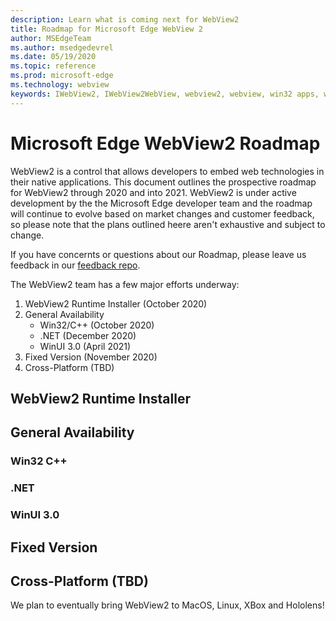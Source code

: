 ```yaml
---
description: Learn what is coming next for WebView2
title: Roadmap for Microsoft Edge WebView 2
author: MSEdgeTeam
ms.author: msedgedevrel
ms.date: 05/19/2020
ms.topic: reference
ms.prod: microsoft-edge
ms.technology: webview
keywords: IWebView2, IWebView2WebView, webview2, webview, win32 apps, win32, edge, ICoreWebView2, ICoreWebView2Host, browser control, edge html
---
```


# Microsoft Edge WebView2 Roadmap

WebView2 is a control that allows developers to embed web technologies in their native applications. This document outlines the prospective roadmap for WebView2 through 2020 and into 2021. WebView2 is under active development by the the Microsoft Edge developer team and the roadmap will continue to evolve based on market changes and customer feedback, so please note that the plans outlined heere aren't exhaustive and subject to change. 

If you have concernts or questions about our Roadmap, please leave us feedback in our [feedback repo]().

The WebView2 team has a few major efforts underway:

1. WebView2 Runtime Installer (October 2020)
2. General Availability 
    - Win32/C++ (October 2020)
    - .NET (December 2020)
    - WinUI 3.0 (April 2021)
3. Fixed Version (November 2020)
4. Cross-Platform (TBD)

## WebView2 Runtime Installer

## General Availability 
### Win32 C++

### .NET

### WinUI 3.0

## Fixed Version

## Cross-Platform (TBD)

We plan to eventually bring WebView2 to MacOS, Linux, XBox and Hololens! 




